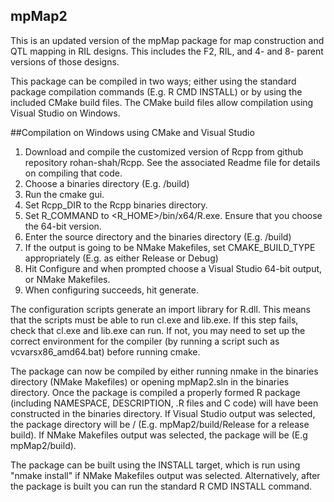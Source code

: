 ## mpMap2

This is an updated version of the mpMap package for map construction and QTL mapping in RIL designs. This includes the F2, RIL, and 4- and 8- parent versions of those designs.

This package can be compiled in two ways; either using the standard package compilation commands (E.g. R CMD INSTALL) or by using the included CMake build files. The CMake build files allow compilation using Visual Studio on Windows.

##Compilation on Windows using CMake and Visual Studio

1. Download and compile the customized version of Rcpp from github repository rohan-shah/Rcpp. See the associated Readme file for details on compiling that code. 
2. Choose a binaries directory (E.g. <mpMap2Root>/build)
3. Run the cmake gui. 
4. Set Rcpp_DIR to the Rcpp binaries directory. 
5. Set R_COMMAND to <R_HOME>/bin/x64/R.exe. Ensure that you choose the 64-bit version. 
6. Enter the source directory and the binaries directory (E.g. <mpMap2Root>/build)
7. If the output is going to be NMake Makefiles, set CMAKE_BUILD_TYPE appropriately (E.g. as either Release or Debug)
8. Hit Configure and when prompted choose a Visual Studio 64-bit output, or NMake Makefiles.
9. When configuring succeeds, hit generate. 

The configuration scripts generate an import library for R.dll. This means that the scripts must be able to run cl.exe and lib.exe. If this step fails, check that cl.exe and lib.exe can run. If not, you may need to set up the correct environment for the compiler (by running a script such as vcvarsx86_amd64.bat) before running cmake. 

The package can now be compiled by either running nmake in the binaries directory (NMake Makefiles) or opening mpMap2.sln in the binaries directory. Once the package is compiled a properly formed R package (including NAMESPACE, DESCRIPTION, .R files and C code) will have been constructed in the binaries directory. If Visual Studio output was selected, the package directory will be <mpMap2Binaries>/<buildType> (E.g. mpMap2/build/Release for a release build). If NMake Makefiles output was selected, the package will be <mpMap2Binaries> (E.g mpMap2/build). 

The package can be built using the INSTALL target, which is run using "nmake install" if NMake Makefiles output was selected. Alternatively, after the package is built you can run the standard R CMD INSTALL command. 
